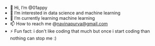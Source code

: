 - 👋 Hi, I’m @01appy
- 👀 I’m interested in data science and machine learning
- 🌱 I’m currently learning machine learning
- 📫 How to reach me @navinapurva@gmail.com
- ⚡ Fun fact: i don't like coding that much but once i start coding than nothing can stop me :)

<!---
01appy/01appy is a ✨ special ✨ repository because its `README.md` (this file) appears on your GitHub profile.
You can click the Preview link to take a look at your changes.
--->
